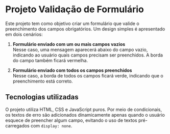 # Projeto Validação de Formulário

Este projeto tem como objetivo criar um formulário que valide o preenchimento dos campos obrigatórios. Um design simples é apresentado em dois cenários:

1. **Formulário enviado com um ou mais campos vazios**  
   Nesse caso, uma mensagem aparecerá abaixo do campo vazio, indicando ao usuário quais campos precisam ser preenchidos. A borda do campo também ficará vermelha.

2. **Formulário enviado com todos os campos preenchidos**  
   Nesse caso, a borda de todos os campos ficará verde, indicando que o preenchimento está correto.

## Tecnologias utilizadas

O projeto utiliza HTML, CSS e JavaScript puros. Por meio de condicionais, os textos de erro são adicionados dinamicamente apenas quando o usuário esquece de preencher algum campo, evitando o uso de textos pré-carregados com `display: none`.
